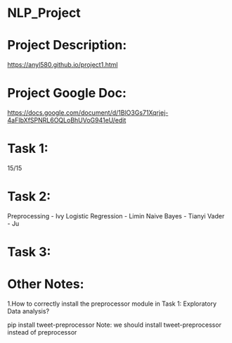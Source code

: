 # NLP_Project

# Project Description:
https://anyl580.github.io/project1.html

# Project Google Doc:

https://docs.google.com/document/d/1BlO3Gs71Xqrjej-4aFIbXfSPNRL6OQLoBhUVoG941eU/edit

# Task 1:
15/15

# Task 2:
Preprocessing - Ivy
Logistic Regression - Limin
Naive Bayes - Tianyi
Vader - Ju

# Task 3:

# Other Notes: 
1.How to correctly install the preprocessor module in Task 1: Exploratory Data analysis?

pip install tweet-preprocessor Note: we should install tweet-preprocessor instead of preprocessor
